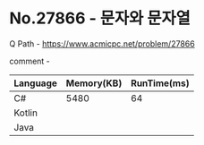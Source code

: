 # No.27866 - 문자와 문자열
Q Path - https://www.acmicpc.net/problem/27866

comment - 

Language | Memory(KB) | RunTime(ms)
------------ | ------------- | ------
C# | 5480 | 64
Kotlin |  | 
Java |  | 